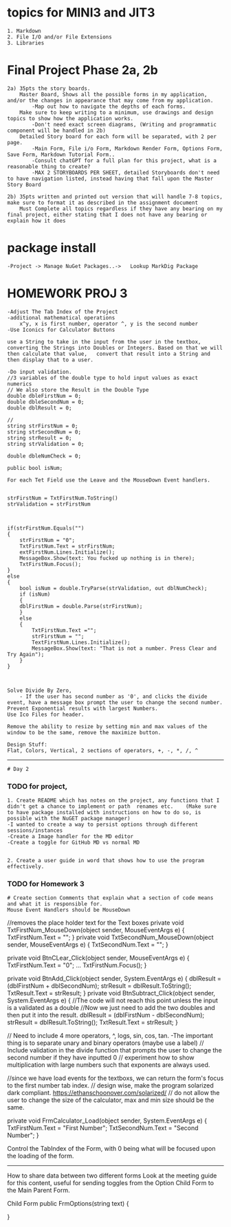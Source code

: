 # topics for MINI3 and JIT3

	1. Markdown
	2. File I/O and/or File Extensions
	3. Libraries

# Final Project Phase 2a, 2b
	

	2a) 35pts the story boards.
		Master Board, Shows all the possible forms in my application, and/or the changes in appearance that may come from my application.
			-Map out how to navigate the depths of each forms.
		Make sure to keep writing to a minimum, use drawings and design topics to show how the application works.
			-Don't need exact screen diagrams, (Writing and programmatic component will be handled in 2b)
		Detailed Story board for each form will be separated, with 2 per page.
			-Main Form, File i/o Form, Markdown Render Form, Options Form, Save Form, Markdown Tutorial Form..
			-Consult chatGPT for a full plan for this project, what is a reasonable thing to create?
			-MAX 2 STORYBOARDS PER SHEET, detailed Storyboards don't need to have navigation listed, instead having that fall upon the Master Story Board

	2b) 35pts written and printed out version that will handle 7-8 topics, make sure to format it as described in the assignment document
		Must Complete all topics regardless if they have any bearing on my final project, either stating that I does not have any bearing or explain how it does
# package install
	-Project -> Manage NuGet Packages..->   Lookup MarkDig Package

# HOMEWORK PROJ 3
	-Adjust The Tab Index of the Project
	-additional mathematical operations
		x^y, x is first number, operator ^, y is the second number
	-Use Iconics for Calculator Buttons

	use a String to take in the input from the user in the textbox, converting the Strings into Doubles or Integers. Based on that we will then calculate that value, 	convert that result into a String and then display that to a user.
	
	-Do input validation.
	//3 variables of the double type to hold input values as exact numerics
	// We also store the Result in the Double Type
	double dbleFirstNum = 0;
	double dbleSecondNum = 0;
	double dblResult = 0;
	
	//
	string strFirstNum = 0;
	string strSecondNum = 0;
	string strResult = 0;
	string strValidation = 0;

	double dbleNumCheck = 0;
	
	public bool isNum;

	For each Tet Field use the Leave and the MouseDown Event handlers.
	

	strFirstNum = TxtFirstNum.ToString()
	strValidation = strFirstNum
	
	
	
	if(strFirstNum.Equals("")
	{
		strFirstNum = "0";
		TxtFirstNum.Text = strFirstNum;
		extFirstNum.Lines.Initialize();
		MessageBox.Show(text: You fucked up nothing is in there);
		TxtFirstNum.Focus();
	}
	else
	{	
		bool isNum = double.TryParse(strValidation, out dblNumCheck);
		if (isNum)
		{
		dblFirstNum = double.Parse(strFirstNum);
		}
		else
		{
			TxtFirstNum.Text ="";
			strFirstNum = "";
			TextFirstNum.Lines.Initialize();
			MessageBox.Show(text: "That is not a number. Press Clear and Try Again");
		}
	}

	
	
	Solve Divide By Zero,
		- If the user has second number as '0', and clicks the divide event, have a message box prompt the user to change the second number.
	Prevent Exponential results with largest Numbers.
	Use Ico Files for header.

	Remove the ability to resize by setting min and max values of the window to be the same, remove the maximize button.
	
	Design Stuff:
	Flat, Colors, Vertical, 2 sections of operators, +, -, *, /, ^




---	
	# Day 2
	
### TODO for project,
	1. Create README which has notes on the project, any functions that I didn't get a chance to implement or path 	renames etc. 	(Make sure to have package installed with instructions on how to do so, is possible with the NuGET package manager)
	-I wanted to create a way to persist options through different sessions/instances
	-Create a Image handler for the MD editor
	-Create a toggle for GitHub MD vs normal MD
		
	
	2. Create a user guide in word that shows how to use the program effectively.	

### TODO for Homework 3
	# Create section Comments that explain what a section of code means and what it is responsible for.
	Mouse Event Handlers should be MouseDown
	

//removes the place holder text for the Text boxes
private void TxtFirstNum_MouseDown(object sender, MouseEventArgs e)
{
	TxtFirstNum.Text = "";
}
private void TxtSecondNum_MouseDown(object sender, MouseEventArgs e)
{
	TxtSecondNum.Text = "";
}

private void BtnCLear_Click(object sender, MouseEventArgs e)
{
	TxtFirstNum.Text = "0";
	...
	TxtFirstNum.Focus();
}



private void BtnAdd_Click(object sender, System.EventArgs e)
{
	dblResult = (dblFirstNum + dblSecondNum);
	strResult = dblResult.ToString();
	TxtResult.Text = strResult;
}
private void BtnSubtract_Click(object sender, System.EventArgs e)
{
	//The code will not reach this point unless the input is a validated as a double
	//Now we just need to add the two doubles and then put it into the result.
	dblResult = (dblFirstNum - dblSecondNum);
	strResult = dblResult.ToString();
	TxtResult.Text = strResult;
}



// Need to include 4 more operators, ^, logs, sin, cos, tan.
	-The important thing is to separate unary and binary operators (maybe use a label)
// Include validation in the divide function that prompts the user to change the second number if they have inputted 0
// experiment how to show multiplication with large numbers such that exponents are always used.

//since we have load events for the textboxs, we can return the form's focus to the first number tab index.
// design wise, make the program solarized dark compliant. https://ethanschoonover.com/solarized/ 
// do not allow the user to change the size of the calculator, max and min size should be the same.


private void FrmCalculator_Load(object sender, System.EventArgs e)
{
	TxtFirstNum.Text = "First Number";
	TxtSecondNum.Text = "Second Number";
}


Control the TabIndex of the Form, with 0 being what will be focused upon the loading of the form.


---


How to share data between two different forms
Look at the meeting guide for this content, useful for sending toggles from the Option Child Form to the Main Parent Form.


Child Form
public FrmOptions(string text)
{

}







